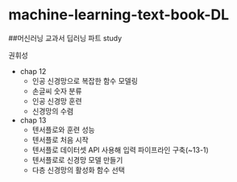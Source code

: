 # machine-learning-text-book-DL


##머신러닝 교과서 딥러닝 파트 study

권휘성

+ chap 12
  - 인공 신경망으로 복잡한 함수 모델링
  - 손글씨 숫자 분류
  - 인공 신경망 훈련
  - 신경망의 수렴
+ chap 13
  - 텐서플로와 훈련 성능
  - 텐서플로 처음 시작
  - 텐서플로 데이터셋 API 사용해 입력 파이프라인 구축(~13-1)
  - 텐서플로로 신경망 모델 만들기
  - 다층 신경망의 활성화 함수 선택
